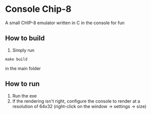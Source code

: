 # Console Chip-8
A small CHIP-8 emulator written in C in the console for fun

## How to build
1. Simply run
```Shell
make build
```
in the main folder

## How to run
1. Run the exe
2. If the rendering isn't right, configure the console to render at a resolution of 64x32 (right-click on the window -> settings -> size)